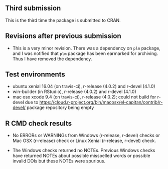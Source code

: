 ## Third submission

This is the third time the package is submitted to CRAN.

## Revisions after previous submission

* This is a very minor revision. There was a dependency on `plm` package, and I was notified that `plm` package has been earmarked for archiving. Thus I have removed the dependency.

## Test environments
* ubuntu xenial 16.04 (on travis-ci), r-release (4.0.2) and r-devel (4.1.0)
* win-builder (in RStudio), r-release (4.0.2) and r-devel (4.1.0) 
* mac osx xcode 9.4 (on travis-ci), r-release (4.0.2); could not build for r-devel due to https://cloud.r-project.org/bin/macosx/el-capitan/contrib/r-devel/ package repository being empty

## R CMD check results

* No ERRORs or WARNINGs from Windows (r-release, r-devel) checks or Mac OSX (r-release) check or Linux Xenial (r-release, r-devel) check.

* The Windows checks returned no NOTEs. Previous Windows checks have returned NOTEs about possible misspelled words or possible invalid DOIs but these NOTEs were spurious.
